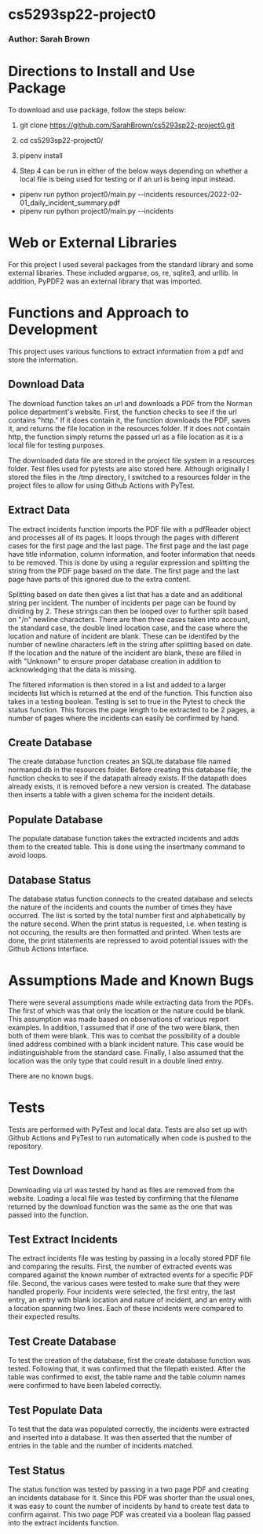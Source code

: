 # cs5293sp22-project0

### Author: Sarah Brown

# Directions to Install and Use Package
To download and use package, follow the steps below:

1. git clone https://github.com/SarahBrown/cs5293sp22-project0.git
2. cd cs5293sp22-project0/
3. pipenv install

4. Step 4 can be run in either of the below ways depending on whether a local file is being used for testing or if an url is being input instead.
* pipenv run python project0/main.py --incidents resources/2022-02-01_daily_incident_summary.pdf 
* pipenv run python project0/main.py --incidents <url>

# Web or External Libraries
For this project I used several packages from the standard library and some external libraries. These included argparse, os, re, sqlite3, and urllib. In addition, PyPDF2 was an external library that was imported.

# Functions and Approach to Development
This project uses various functions to extract information from a pdf and store the information. 

## Download Data
The download function takes an url and downloads a PDF from the Norman police department's website. First, the function checks to see if the url contains "http." If it does contain it, the function downloads the PDF, saves it, and returns the file location in the resources folder. If it does not contain http, the function simply returns the passed url as a file location as it is a local file for testing purposes. 

The downloaded data file are stored in the project file system in a resources folder. Test files used for pytests are also stored here. Although originally I stored the files in the /tmp directory, I switched to a resources folder in the project files to allow for using Github Actions with PyTest.

## Extract Data
The extract incidents function imports the PDF file with a pdfReader object and processes all of its pages. It loops through the pages with different cases for the first page and the last page. The first page and the last page have title information, column information, and footer information that needs to be removed. This is done by using a regular expression and splitting the string from the PDF page based on the date.  The first page and the last page have parts of this ignored due to the extra content. 

Splitting based on date then gives a list that has a date and an additional string per incident. The number of incidents per page can be found by dividing by 2. These strings can then be looped over to further split based on "/n" newline characters. There are then three cases taken into account, the standard case, the double lined location case, and the case where the location and nature of incident are blank. These can be identifed by the number of newline characters left in the string after splitting based on date. If the location and the nature of the incident are blank, these are filled in with "Unknown" to ensure proper database creation in addition to acknowledging that the data is missing. 

The filtered information is then stored in a list and added to a larger incidents list which is returned at the end of the function. This function also takes in a testing boolean. Testing is set to true in the Pytest to check the status function. This forces the page length to be extracted to be 2 pages, a number of pages where the incidents can easily be confirmed by hand.

## Create Database
The create database function creates an SQLite database file named normanpd.db in the resources folder. Before creating this database file, the function checks to see if the datapath already exists. If the datapath does already exists, it is removed before a new version is created. The database then inserts a table with a given schema for the incident details.

## Populate Database
The populate database function takes the extracted incidents and adds them to the created table. This is done using the insertmany command to avoid loops.

## Database Status
The database status function connects to the created database and selects the nature of the incidents and counts the number of times they have occurred. The list is sorted by the total number first and alphabetically by the nature second. When the print status is requested, i.e. when testing is not occuring, the results are then formatted and printed. When tests are done, the print statements are repressed to avoid potential issues with the Github Actions interface.

# Assumptions Made and Known Bugs
There were several assumptions made while extracting data from the PDFs. The first of which was that only the location or the nature could be blank. This assumption was made based on observations of various report examples. In addition, I assumed that if one of the two were blank, then both of them were blank. This was to combat the possibility of a double lined address combined with a blank incident nature. This case would be indistinguishable from the standard case. Finally, I also assumed that the location was the only type that could result in a double lined entry.

There are no known bugs.

# Tests
Tests are performed with PyTest and local data. Tests are also set up with Github Actions and PyTest to run automatically when code is pushed to the repository. 

## Test Download
Downloading via url was tested by hand as files are removed from the website. Loading a local file was tested by confirming that the filename returned by the download function was the same as the one that was passed into the function.

## Test Extract Incidents
The extract incidents file was testing by passing in a locally stored PDF file and comparing the results. First, the number of extracted events was compared against the known number of extracted events for a specific PDF file. Second, the various cases were tested to make sure that they were handled properly. Four incidents were selected, the first entry, the last entry, an entry with blank location and nature of incident, and an entry with a location spanning two lines. Each of these incidents were compared to their expected results.

## Test Create Database
To test the creation of the database, first the create database function was tested. Following that, it was confirmed that the filepath existed. After the table was confirmed to exist, the table name and the table column names were confirmed to have been labeled correctly.

## Test Populate Data
To test that the data was populated correctly, the incidents were extracted and inserted into a database. It was then asserted that the number of entries in the table and the number of incidents matched.

## Test Status
The status function was tested by passing in a two page PDF and creating an incidents database for it. Since this PDF was shorter than the usual ones, it was easy to count the number of incidents by hand to create test data to confirm against. This two page PDF was created via a boolean flag passed into the extract incidents function.